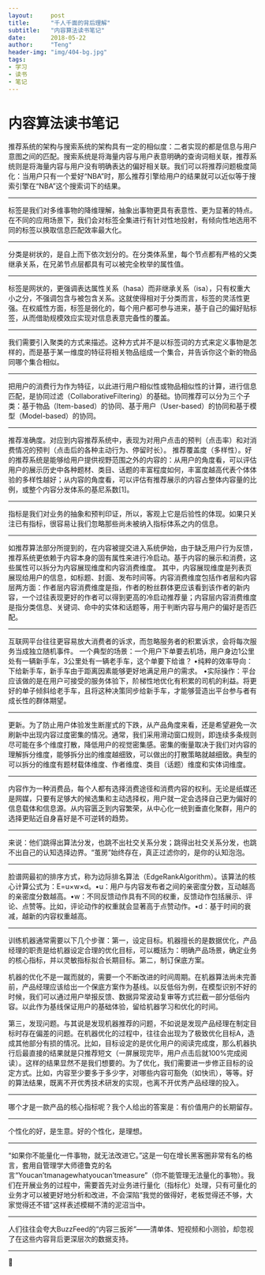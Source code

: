 ```yaml
---
layout:     post
title:      "千人千面的背后理解"
subtitle:   "内容算法读书笔记"
date:       2018-05-22
author:     "Teng"
header-img: "img/404-bg.jpg"
tags:
- 学习
- 读书
- 笔记
---
```


# 内容算法读书笔记


推荐系统的架构与搜索系统的架构具有一定的相似度：二者实现的都是信息与用户意图之间的匹配。搜索系统是将海量内容与用户表意明确的查询词相关联，推荐系统则是将海量内容与用户没有明确表达的偏好相关联。我们可以将推荐问题极度简化：当用户只有一个爱好“NBA”时，那么推荐引擎给用户的结果就可以近似等于搜索引擎在“NBA”这个搜索词下的结果。
****
标签是我们对多维事物的降维理解，抽象出事物更具有表意性、更为显著的特点。在不同的应用场景下，我们会对标签全集进行有针对性地投射，有倾向性地选用不同的标签以换取信息匹配效率最大化。

****

分类是树状的，是自上而下依次划分的。在分类体系里，每个节点都有严格的父类继承关系，在兄弟节点层都具有可以被完全枚举的属性值。
****
标签是网状的，更强调表达属性关系（hasa）而非继承关系（isa），只有权重大小之分，不强调包含与被包含关系。这就使得相对于分类而言，标签的灵活性更强。在权威性方面，标签是弱化的，每个用户都可参与进来，基于自己的偏好贴标签，从而借助规模效应实现对信息表意完备性的覆盖。

****
我们需要引入聚类的方式来描述。这种方式并不是以标签词的方式来定义事物是怎样的，而是基于某一维度的特征将相关物品组成一个集合，并告诉你这个新的物品同哪个集合相似。
****
把用户的消费行为作为特征，以此进行用户相似性或物品相似性的计算，进行信息匹配，是协同过滤（CollaborativeFiltering）的基础。协同推荐可以分为三个子类：基于物品（Item-based）的协同、基于用户（User-based）的协同和基于模型（Model-based）的协同。

****
推荐准确度。对应到内容推荐系统中，表现为对用户点击的预判（点击率）和对消费情况的预判（点击后的各种主动行为、停留时长）。
推荐覆盖度（多样性）。好的推荐系统是能够给用户提供视野范围之外的内容的：从用户的角度看，可以评估用户的展示历史中各种题材、类目、话题的丰富程度如何，丰富度越高代表个体体验的多样性越好；从内容的角度看，可以评估有推荐展示的内容占整体内容量的比例，或整个内容分发体系的基尼系数[1]。

****
指标是我们对业务的抽象和预判印证，所以，客观上它是后验性的体现。如果只关注已有指标，很容易让我们忽略那些尚未被纳入指标体系之内的信息。
****
如推荐算法部分所提到的，在内容被提交进入系统伊始，由于缺乏用户行为反馈，推荐系统更依赖于内容本身的固有属性来进行冷启动。基于内容的展示和消费，这些属性可以拆分为内容展现维度和内容消费维度。
其中，内容展现维度是列表页展现给用户的信息，如标题、封面、发布时间等。内容消费维度包括作者层和内容层两方面：作者层内容消费维度是指，作者的粉丝群体更应该看到该作者的新内容，一个过往表现更好的作者可以得到更高的冷启动推荐量；内容层内容消费维度是指分类信息、关键词、命中的实体和话题等，用于判断内容与用户的偏好是否匹配。
****
互联网平台往往更容易放大消费者的诉求，而忽略服务者的积累诉求，会将每次服务当成独立随机事件。
一个典型的场景：一个用户下单要去机场，用户身边1公里处有一辆新手车，3公里处有一辆老手车，这个单要下给谁？
•纯粹的效率导向：下给新手车，新手车由于距离因素能够更好地满足用户的需求。
•实际操作：平台应该做的是在用户可接受的服务体验下，阶梯性地优化有积累的司机的利益。将更好的单子倾斜给老手车，且将这种决策同步给新手车，才能够营造出平台参与者有成长性的群体期望。
****
更新。为了防止用户体验发生断崖式的下跌，从产品角度来看，还是希望避免一次刷新中出现内容过度密集的情况。通常，我们采用滑动窗口规则，即连续多条规则尽可能在多个维度打散，降低用户的视觉密集感。密集的衡量取决于我们对内容的理解拆分维度，能够拆分出的维度越细致，可以做出的打散策略就越细致。典型的可以拆分的维度有题材载体维度、作者维度、类目（话题）维度和实体词维度。

****

内容作为一种消费品，每个人都有选择消费途径和消费内容的权利。无论是纸媒还是网媒，只要有足够大的候选集和主动选择权，用户就一定会选择自己更为偏好的信息载体和信息源。从内容匮乏到内容繁荣，从中心化一统到垂直化聚群，用户的选择更贴近自身喜好是不可逆转的趋势。

****

来说：他们跳得出算法分发，也跳不出社交关系分发；跳得出社交关系分发，也跳不出自己的认知选择边界。“茧房”始终存在，真正过滤你的，是你的认知泡泡。

****
脸谱网最初的排序方式，称为边际排名算法（EdgeRankAlgorithm）。该算法的核心计算公式为：E=u×w×d。•u：用户与内容发布者之间的亲密度分数，互动越高的亲密度分数越高。•w：不同反馈动作具有不同的权重，反馈动作包括展示、评论、点赞等。比如，评论动作的权重就会显著高于点赞动作。•d：基于时间的衰减，越新的内容权重越高。

****
训练机器通常需要以下几个步骤：第一，设定目标。机器擅长的是数据优化，产品经理的职责是给机器设定合理的优化目标，可以概括为：明确产品场景，确定业务的核心指标，并以灵敏指标拟合长期目标。第二，制订保底方案。

机器的优化不是一蹴而就的，需要一个不断改进的时间周期。在机器算法尚未完善前，产品经理应该给出一个保底方案作为基线。以反低俗为例，在模型识别不好的时候，我们可以通过用户举报反馈、数据异常波动复审等方式拦截一部分低俗内容。以此作为基线保证用户的基础体验，留给机器学习和优化的时间。

第三，发现问题。与其说是发现机器推荐的问题，不如说是发现产品经理在制定目标时存在偏差的问题。在机器优化的过程中，往往会出现为了极致优化目标A，造成其他部分有损的情况。比如，目标设定的是优化用户的阅读完成度，那么机器执行后最直接的结果就是只推荐短文（一屏展现完毕，用户点击后就100%完成阅读）。这样的结果显然不是我们想要的。为了优化，我们需要进一步修正目标的设定方式。比如，内容至少要多于多少字，对哪些内容可豁免（如快讯），等等。好的算法结果，既离不开优秀技术研发的实现，也离不开优秀产品经理的投入。

****
哪个才是一款产品的核心指标呢？我个人给出的答案是：有价值用户的长期留存。

****
个性化的好，是生意。好的个性化，是理想。

****
“如果你不能量化一件事物，就无法改进它。”这是一句在增长黑客圈非常有名的格言，套用自管理学大师德鲁克的名言“Youcan’tmanagewhatyoucan’tmeasure”（你不能管理无法量化的事物）。我们在开展业务的过程中，需要首先对业务进行量化（指标化）处理，只有可量化的业务才可以被更好地分析和改进，不会深陷“我觉的做得好，老板觉得还不够，大家觉得还不错”这样表述模糊不清的泥沼当中。

****
人们往往会夸大BuzzFeed的“内容三扳斧”——清单体、短视频和小测验，却忽视了在这些内容背后更深层次的数据支持。

****












